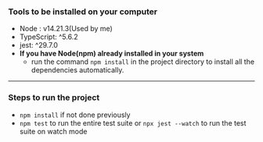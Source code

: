 ### Tools to be installed on your computer
* Node : v14.21.3(Used by me)
* TypeScript: ^5.6.2
* jest: ^29.7.0
* <b>If you have Node(npm) already installed in your system</b>
    * run the command `npm install` in the project directory to install all the dependencies automatically.
---
### Steps to run the project
* `npm install` if not done previously
* `npm test` to run the entire test suite or `npx jest --watch` to run the test suite on watch mode
